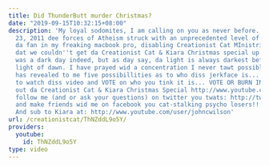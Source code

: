 ```yaml
---
title: Did ThunderButt murder Christmas?
date: "2019-09-15T10:32:15+08:00"
description: 'My loyal sodomites, I am calling on you as never before. On December
  23, 2011 dee forces of Atheism struck with an unprecedented level of power, destroying
  da fan in my freaking macbook pro, disabling Creationist Cat MInistries so profoundly
  dat we couldn''t get da Creationist Cat & Kiara Christmas special up on time. It
  was a dark day indeed, but as day say, da light is always darkest before da freaking
  light of dawn. I have prayed wid a concentration I never tawt possible and da lord
  has revealed to me five possibillities as to who diss jerkface is... I need you
  to watch diss video and VOTE on who you tink it is... VOTE OR BURN IN HELL! Check
  out da Creationist Cat & Kiara Christmas Special http://www.youtube.com/watch?v=eykypCAh6oY&eurl=http%3A%2F%2Fwww.youtube.com%2Fmy_videos_edit&feature=player_embedded
  follow me (and or ask your questions) on twitter you twats: http://twitter.com/#!/creationistcat
  and make friends wid me on facebook you cat-stalking psycho losers!!! http://www.facebook.com/#!/profile.php?id=100002430513992
  And sub to Kiara at: http://www.youtube.com/user/johncwilson'
url: /creationistcat/ThNZddL9o5Y/
providers:
  youtube:
    id: ThNZddL9o5Y
type: video
---
```

